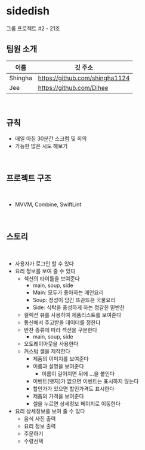 # sidedish
그룹 프로젝트 #2 - 21조 

## 팀원 소개

|이름|깃 주소|
|---|---|
|Shingha|https://github.com/shingha1124|
|Jee|https://github.com/Dihee|

<br>

## 규칙

* 매일 아침 30분간 스크럼 및 회의
* 가능한 많은 시도 해보기

<br>

## 프로젝트 구조
​
* MVVM, Combine, SwiftLint

<br>

## 스토리
​
* 사용자가 로그인 할 수 있다
​
* 요리 정보를 보여 줄 수 있다
​
  * 섹션의 타이틀을 보여준다
​
    * main, soup, side
    * Main: 모두가 좋아하는 메인요리
    * Soup: 정성이 담긴 뜨끈뜨끈 국물요리
    * Side: 식탁을 풍성하게 하는 정갈한 밑반찬
​
  * 컬렉션 뷰를 사용하여 제품리스트를 보여준다
​
  * 통신에서 주고받을 데이터를 정한다
​
  * 반찬 종류에 따라 섹션을 구분한다
​
    * main, soup, side
​
  * 오토레이아웃을 사용한다
​
  * 커스텀 셀을 제작한다
​
    * 제품의 이미지를 보여준다
    * 이름과 설명을 보여준다
      * 이름이 길어지면 뒤에 ...을 붙인다
    * 이벤트(뱃지)가 없으면 이벤트는 표시하지 않는다
    * 할인가가 있으면 할인가격도 표시한다
​
    * 제품의 가격을 보여준다
    * 셀을 누르면 상세정보 페이지로 이동한다
​
* 요리 상세정보를 보여 줄 수 있다
​
  * 음식 사진 출력
  * 요리 정보 출력
  * 주문하기
  * 수령선택
​
​
